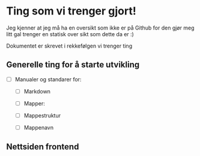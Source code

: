 # Ting som vi trenger gjort!

Jeg kjenner at jeg må ha en oversikt som ikke er på Github for den gjør meg litt gal trenger en statisk over sikt som dette da er :)

Dokumentet er skrevet i rekkefølgen vi trenger ting

## Generelle ting for å starte utvikling

- [ ] Manualer og standarer for:
  - [ ] Markdown
  - [ ]  Mapper:
    - [ ]  Mappestruktur
    - [ ]  Mappenavn
  

## Nettsiden frontend
